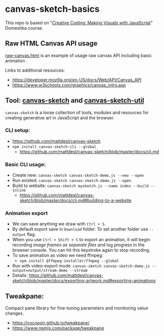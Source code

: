 # canvas-sketch-basics

This repo is based on "[Creative Coding: Making Visuals with JavaScript](https://www.domestika.org/en/courses/2729-creative-coding-making-visuals-with-javascript)" Domestika course.

## Raw HTML Canvas API usage

[raw-canvas.html](raw-canvas.html) is an example of usage raw canvas API including basic animation .

Links to additional resources:
* https://developer.mozilla.org/en-US/docs/Web/API/Canvas_API
* https://www.w3schools.com/graphics/canvas_intro.asp

## Tool: [canvas-sketch](https://github.com/mattdesl/canvas-sketch) and [canvas-sketch-util](https://github.com/mattdesl/canvas-sketch-util)

`canvas-sketch` is a loose collection of tools, modules and resources for creating generative art in JavaScript and the browser.

### CLI setup:
* https://github.com/mattdesl/canvas-sketch
* `npm install canvas-sketch-cli --global`
  * https://github.com/mattdesl/canvas-sketch/blob/master/docs/cli.md 

### Basic CLI usage:
* Create new: `canvas-sketch canvas-sketch-demo.js --new --open`
* Run existed: `canvas-sketch canvas-sketch-demo.js --open`
* Build to website: `canvas-sketch mysketch.js --name index --build --inline`
  * https://github.com/mattdesl/canvas-sketch/blob/master/docs/cli.md#building-to-a-website

### Animation export
* We can save anything we draw with `Ctrl + S`.
* By default export save in `Download` folder. To set another folder use `--output` flag.
* When you use `Ctrl + Shift + S` to export an animation, it will begin recording *image frames as separate files* and log progress in the browser console. You can hit this keystroke again to stop recording.
* To save animation as video we need ffmpeg: 
  * `npm install @ffmpeg-installer/ffmpeg --global`
* Run with video-export mode: `canvas-sketch canvas-sketch-demo.js --output=output/stream-demo --stream`
* Details: https://github.com/mattdesl/canvas-sketch/blob/master/docs/exporting-artwork.md#exporting-animations

## Tweakpane:
Compact pane library for fine-tuning parameters and monitoring value changes.
* https://cocopon.github.io/tweakpane/
* https://www.npmjs.com/package/tweakpane